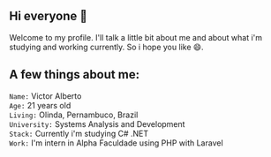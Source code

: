 <!--
### Hi there 👋
**victoralberto/victoralberto** is a ✨ _special_ ✨ repository because its `README.md` (this file) appears on your GitHub profile.

Here are some ideas to get you started:

- 🔭 I’m currently working on ...
- 🌱 I’m currently learning ...
- 👯 I’m looking to collaborate on ...
- 🤔 I’m looking for help with ...
- 💬 Ask me about ...
- 📫 How to reach me: ...
- 😄 Pronouns: ...
- ⚡ Fun fact: ...
-->

## Hi everyone 👋
Welcome to my profile. I'll talk a little bit about me and about what i'm studying and working currently. So i hope you like 😄.

## A few things about me:
`Name:` Victor Alberto </br>
`Age:` 21 years old </br>
`Living:` Olinda, Pernambuco, Brazil </br>
`University:` Systems Analysis and Development </br>
`Stack:` Currently i'm studying C# .NET </br>
`Work:` I'm intern in Alpha Faculdade using PHP with Laravel </br>

